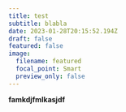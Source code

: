 ```yaml
---
title: test
subtitle: blabla
date: 2023-01-28T20:15:52.194Z
draft: false
featured: false
image:
  filename: featured
  focal_point: Smart
  preview_only: false
---
```

**famkdjfmlkasjdf**